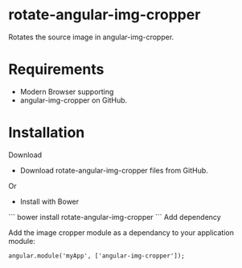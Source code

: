 # rotate-angular-img-cropper
Rotates the source image in angular-img-cropper.

<h1>Requirements</h1>
<ul>
  <li>Modern Browser supporting <canvas></li>
  <li>angular-img-cropper on GitHub.</li>
</ul>

<h1>Installation</h1>

Download
<ul>
   <li>Download rotate-angular-img-cropper files from GitHub.</li>
</ul>
Or
<ul>
   <li>Install with Bower</li>
</ul>
```
bower install rotate-angular-img-cropper
```
Add dependency

Add the image cropper module as a dependancy to your application module:
```
angular.module('myApp', ['angular-img-cropper']);
```


